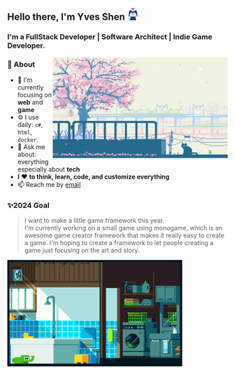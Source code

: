## Hello there, I'm Yves Shen <img src="https://raw.githubusercontent.com/Yvees/Yvees/master/dance.gif" width="27px">
### I'm a FullStack Developer | Software Architect | Indie Game Developer.

<img align='right' width="400px" src="https://raw.githubusercontent.com/Yvees/Yvees/master/day.gif" />

### 🚀 About
- 👀 I'm currently focusing on **web** and **game**
- ⚙️ I use daily: `c#`, `html`, `docker`.
- 💬 Ask me about: everything especially about **tech**
- **I** ❤️ **to think, learn, code, and customize everything**
- 📫 Reach me by [email](mailto:kevinyeti@gmail.com)

### ✨2024 Goal
> I want to make a little game framework this year.<br>I'm currently working on a small game using monogame, which is an awesome game creator framework that makes it really easy to create a game. I'm hoping to create a framework to let people creating a game just focusing on the art and story.

<img width="400px" src="https://raw.githubusercontent.com/Yvees/Yvees/master/night.gif" />
